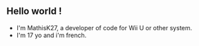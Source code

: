 ## Hello world !
- I'm MathisK27, a developer of code for Wii U or other system.
- I'm 17 yo and i'm french.
